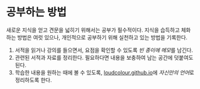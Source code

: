 <!---
title: "공부하는 방법"
category: Misc
language: Korean
--->

# 공부하는 방법

새로운 지식을 얻고 견문을 넓히기 위해서는 공부가 필수적이다.
지식을 습득하고 체화하는 방법은 여럿 있으나, 개인적으로 공부하기 위해 실천하고 있는
방법을 기록한다.

1. 서적을 읽거나 강의를 들으면서, 요점을 확인할 수 있도록 *빈 종이에 메모*를 남긴다.
2. 관련된 서적과 자료를 정리한다. 필요하다면 내용을 보충하여 남는 공간에 덧붙여도 된다.
3. 학습한 내용을 원하는 때에 볼 수 있도록, [loudcolour.github.io](loudcolour.github.io)에
   *자신만의 언어*로 정리하도록 한다.

